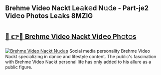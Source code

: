 ## Brehme Video Nackt Le𝚊k𝚎d N𝚞𝚍e - Part-je2 Vid𝚎o Photos Le𝚊ks 8MZIG

# <h2><a href="http://fb50jbc.evod.top/?m=Brehme+Video+Nackt">🔗 👉🔴 Brehme Video Nackt Vid𝚎o Ph𝚘t𝚘s</a></h2>

[![Brehme Video Nackt N𝚞d𝚎s](https://i.imgur.com/8V9OHl7.gif)](http://fb50jbc.evod.top/?m=Brehme+Video+Nackt)
Social media personality Brehme Video Nackt specializing in dance and lifestyle content. The public's fascination with Brehme Video Nackt personal life has only added to his allure as a public figure. 
